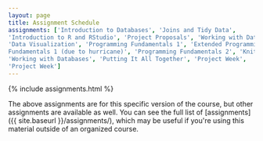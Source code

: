 ```yaml
---
layout: page
title: Assignment Schedule
assignments: ['Introduction to Databases', 'Joins and Tidy Data',
'Introduction to R and RStudio', 'Project Proposals', 'Working with Data', 
'Data Visualization', 'Programming Fundamentals 1', 'Extended Programming
Fundamentals 1 (due to hurricane)', 'Programming Fundamentals 2', 'Knitr', 'Working with Spatial Data', 'Version Control Basics',
'Working with Databases', 'Putting It All Together', 'Project Week',
'Project Week']
---
```


{% include assignments.html %}

The above assignments are for this specific version of the course, but other
assignments are available as well. You can see the full list of
[assignments]({{ site.baseurl }}/assignments/), which may be useful if you're using this material
outside of an organized course.

<!-- Schedule Management
- Update the `assignments:` list with `title:` from `assignments/` files. 
- Add 'Template' to `assignments:` to view the course template from `docs/`. 
- The remaining content should be left AS IS.
-->
